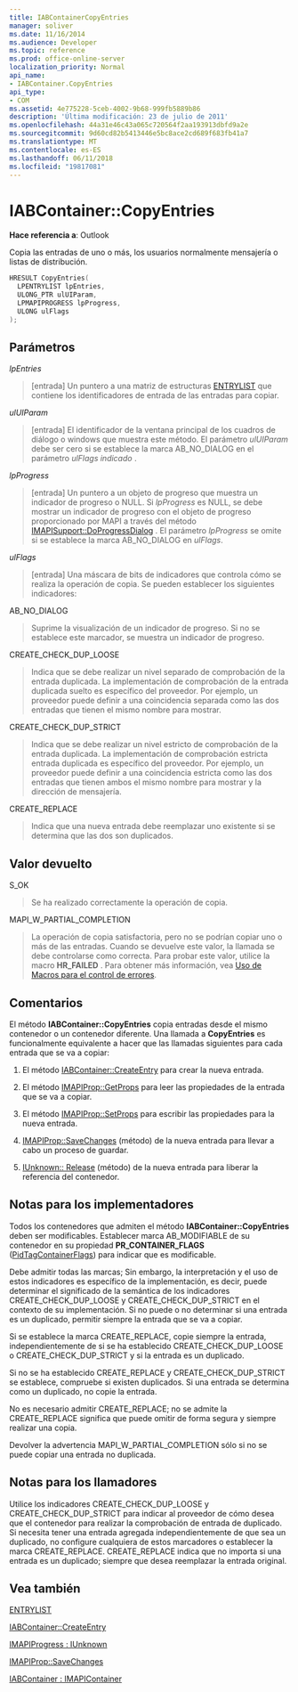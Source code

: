 ```yaml
---
title: IABContainerCopyEntries
manager: soliver
ms.date: 11/16/2014
ms.audience: Developer
ms.topic: reference
ms.prod: office-online-server
localization_priority: Normal
api_name:
- IABContainer.CopyEntries
api_type:
- COM
ms.assetid: 4e775228-5ceb-4002-9b68-999fb5889b86
description: 'Última modificación: 23 de julio de 2011'
ms.openlocfilehash: 44a31e46c43a065c720564f2aa193913dbfd9a2e
ms.sourcegitcommit: 9d60cd82b5413446e5bc8ace2cd689f683fb41a7
ms.translationtype: MT
ms.contentlocale: es-ES
ms.lasthandoff: 06/11/2018
ms.locfileid: "19817081"
---
```

# <a name="iabcontainercopyentries"></a>IABContainer::CopyEntries

  
  
**Hace referencia a**: Outlook 
  
Copia las entradas de uno o más, los usuarios normalmente mensajería o listas de distribución.
  
```cpp
HRESULT CopyEntries(
  LPENTRYLIST lpEntries,
  ULONG_PTR ulUIParam,
  LPMAPIPROGRESS lpProgress,
  ULONG ulFlags
);
```

## <a name="parameters"></a>Parámetros

 _lpEntries_
  
> [entrada] Un puntero a una matriz de estructuras [ENTRYLIST](entrylist.md) que contiene los identificadores de entrada de las entradas para copiar. 
    
 _ulUIParam_
  
> [entrada] El identificador de la ventana principal de los cuadros de diálogo o windows que muestra este método. El parámetro _ulUIParam_ debe ser cero si se establece la marca AB_NO_DIALOG en el parámetro _ulFlags indicado_ . 
    
 _lpProgress_
  
> [entrada] Un puntero a un objeto de progreso que muestra un indicador de progreso o NULL. Si _lpProgress_ es NULL, se debe mostrar un indicador de progreso con el objeto de progreso proporcionado por MAPI a través del método [IMAPISupport::DoProgressDialog](imapisupport-doprogressdialog.md) . El parámetro _lpProgress_ se omite si se establece la marca AB_NO_DIALOG en _ulFlags_.
    
 _ulFlags_
  
> [entrada] Una máscara de bits de indicadores que controla cómo se realiza la operación de copia. Se pueden establecer los siguientes indicadores:
    
AB_NO_DIALOG 
  
> Suprime la visualización de un indicador de progreso. Si no se establece este marcador, se muestra un indicador de progreso.
    
CREATE_CHECK_DUP_LOOSE 
  
> Indica que se debe realizar un nivel separado de comprobación de la entrada duplicada. La implementación de comprobación de la entrada duplicada suelto es específico del proveedor. Por ejemplo, un proveedor puede definir a una coincidencia separada como las dos entradas que tienen el mismo nombre para mostrar.
    
CREATE_CHECK_DUP_STRICT 
  
> Indica que se debe realizar un nivel estricto de comprobación de la entrada duplicada. La implementación de comprobación estricta entrada duplicada es específico del proveedor. Por ejemplo, un proveedor puede definir a una coincidencia estricta como las dos entradas que tienen ambos el mismo nombre para mostrar y la dirección de mensajería.
    
CREATE_REPLACE 
  
> Indica que una nueva entrada debe reemplazar uno existente si se determina que las dos son duplicados.
    
## <a name="return-value"></a>Valor devuelto

S_OK 
  
> Se ha realizado correctamente la operación de copia.
    
MAPI_W_PARTIAL_COMPLETION 
  
> La operación de copia satisfactoria, pero no se podrían copiar uno o más de las entradas. Cuando se devuelve este valor, la llamada se debe controlarse como correcta. Para probar este valor, utilice la macro **HR_FAILED** . Para obtener más información, vea [Uso de Macros para el control de errores](using-macros-for-error-handling.md).
    
## <a name="remarks"></a>Comentarios

El método **IABContainer::CopyEntries** copia entradas desde el mismo contenedor o un contenedor diferente. Una llamada a **CopyEntries** es funcionalmente equivalente a hacer que las llamadas siguientes para cada entrada que se va a copiar: 
  
1. El método [IABContainer::CreateEntry](iabcontainer-createentry.md) para crear la nueva entrada. 
    
2. El método [IMAPIProp::GetProps](imapiprop-getprops.md) para leer las propiedades de la entrada que se va a copiar. 
    
3. El método [IMAPIProp::SetProps](imapiprop-setprops.md) para escribir las propiedades para la nueva entrada. 
    
4. [IMAPIProp::SaveChanges](imapiprop-savechanges.md) (método) de la nueva entrada para llevar a cabo un proceso de guardar. 
    
5. [IUnknown:: Release](http://msdn.microsoft.com/en-us/library/ms682317%28VS.85%29.aspx) (método) de la nueva entrada para liberar la referencia del contenedor. 
    
## <a name="notes-to-implementers"></a>Notas para los implementadores

Todos los contenedores que admiten el método **IABContainer::CopyEntries** deben ser modificables. Establecer marca AB_MODIFIABLE de su contenedor en su propiedad **PR_CONTAINER_FLAGS** ([PidTagContainerFlags](pidtagcontainerflags-canonical-property.md)) para indicar que es modificable. 
  
Debe admitir todas las marcas; Sin embargo, la interpretación y el uso de estos indicadores es específico de la implementación, es decir, puede determinar el significado de la semántica de los indicadores CREATE_CHECK_DUP_LOOSE y CREATE_CHECK_DUP_STRICT en el contexto de su implementación. Si no puede o no determinar si una entrada es un duplicado, permitir siempre la entrada que se va a copiar. 
  
Si se establece la marca CREATE_REPLACE, copie siempre la entrada, independientemente de si se ha establecido CREATE_CHECK_DUP_LOOSE o CREATE_CHECK_DUP_STRICT y si la entrada es un duplicado. 
  
Si no se ha establecido CREATE_REPLACE y CREATE_CHECK_DUP_STRICT se establece, compruebe si existen duplicados. Si una entrada se determina como un duplicado, no copie la entrada. 
  
No es necesario admitir CREATE_REPLACE; no se admite la CREATE_REPLACE significa que puede omitir de forma segura y siempre realizar una copia. 
  
Devolver la advertencia MAPI_W_PARTIAL_COMPLETION sólo si no se puede copiar una entrada no duplicada. 
  
## <a name="notes-to-callers"></a>Notas para los llamadores

Utilice los indicadores CREATE_CHECK_DUP_LOOSE y CREATE_CHECK_DUP_STRICT para indicar al proveedor de cómo desea que el contenedor para realizar la comprobación de entrada de duplicado. Si necesita tener una entrada agregada independientemente de que sea un duplicado, no configure cualquiera de estos marcadores o establecer la marca CREATE_REPLACE. CREATE_REPLACE indica que no importa si una entrada es un duplicado; siempre que desea reemplazar la entrada original. 
  
## <a name="see-also"></a>Vea también



[ENTRYLIST](entrylist.md)
  
[IABContainer::CreateEntry](iabcontainer-createentry.md)
  
[IMAPIProgress : IUnknown](imapiprogressiunknown.md)
  
[IMAPIProp::SaveChanges](imapiprop-savechanges.md)
  
[IABContainer : IMAPIContainer](iabcontainerimapicontainer.md)

